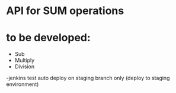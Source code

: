 # API for SUM operations
# to be developed:
- Sub
- Multiply
- Division

-jenkins test auto deploy on staging branch only (deploy to staging environment)
